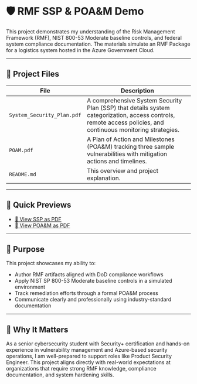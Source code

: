 # 🛡️ RMF SSP & POA&M Demo

This project demonstrates my understanding of the Risk Management Framework (RMF), NIST 800-53 Moderate baseline controls, and federal system compliance documentation. The materials simulate an RMF Package for a logistics system hosted in the Azure Government Cloud.

---

## 📁 Project Files

| File | Description |
|------|-------------|
| `System_Security_Plan.pdf` | A comprehensive System Security Plan (SSP) that details system categorization, access controls, remote access policies, and continuous monitoring strategies. |
| `POAM.pdf` | A Plan of Action and Milestones (POA&M) tracking three sample vulnerabilities with mitigation actions and timelines. |
| `README.md` | This overview and project explanation. |

---

## 📑 Quick Previews

- [📄 View SSP as PDF](System_Security_Plan.pdf)
- [📄 View POA&M as PDF](POAM.pdf)

---

## 🎯 Purpose

This project showcases my ability to:
- Author RMF artifacts aligned with DoD compliance workflows
- Apply NIST SP 800-53 Moderate baseline controls in a simulated environment
- Track remediation efforts through a formal POA&M process
- Communicate clearly and professionally using industry-standard documentation

---

## 🔗 Why It Matters

As a senior cybersecurity student with Security+ certification and hands-on experience in vulnerability management and Azure-based security operations, I am well-prepared to support roles like Product Security Engineer. This project aligns directly with real-world expectations at organizations that require strong RMF knowledge, compliance documentation, and system hardening skills.
